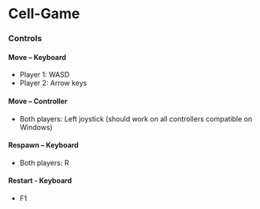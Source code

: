 # Cell-Game

### Controls
#### Move – Keyboard
  - Player 1: WASD
  - Player 2: Arrow keys

#### Move – Controller
  - Both players: Left joystick (should work on all controllers compatible on Windows)

#### Respawn – Keyboard
  - Both players: R

#### Restart - Keyboard
  - F1
